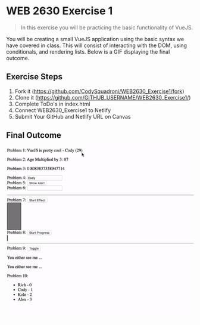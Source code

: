 # WEB 2630 Exercise 1
> In this exercise you will be practicing the basic functionality of VueJS.

You will be creating a small VueJS application using the basic syntax we have covered in class. This will consist of interacting with the DOM, using conditionals, and rendering lists. Below is a GIF displaying the final outcome.

## Exercise Steps

1. Fork it (<https://github.com/CodySquadroni/WEB2630_Exercise1/fork>)
2. Clone it (<https://github.com/GITHUB_USERNAME/WEB2630_Exercise1/>)
3. Complete ToDo's in index.html
4. Connect WEB2630_Exercise1 to Netlify
5. Submit Your GitHub and Netlify URL on Canvas

## Final Outcome

![](Exercise1_Finished.gif)
